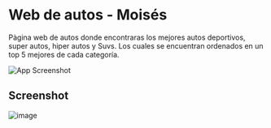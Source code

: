 # Web de autos - Moisés

Pàgina web de autos donde encontraras los mejores autos deportivos, super autos, hiper autos y Suvs. 
Los cuales se encuentran ordenados en un top 5 mejores de cada categoría.


![App Screenshot](https://sitesafemoi.github.io/web-autos/img/img-autos.jpg)

## Screenshot

![image](https://github.com/sitesafemoi/web-autos/assets/128161888/ceeeddec-7770-4f39-b161-a5046c526447)

